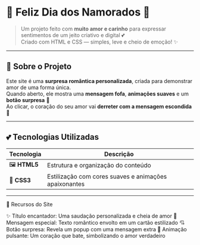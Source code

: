 # 💖 Feliz Dia dos Namorados 💌

> Um projeto feito com **muito amor e carinho** para expressar sentimentos de um jeito criativo e digital 💕  
> Criado com HTML e CSS  — simples, leve e cheio de emoção! ✨

---

## 🌹 Sobre o Projeto

Este site é uma **surpresa romântica personalizada**, criada para demonstrar amor de uma forma única.  
Quando aberto, ele mostra uma **mensagem fofa**, **animações suaves** e um **botão surpresa** 💌  
Ao clicar, o coração do seu amor vai **derreter com a mensagem escondida** 💞

---

## 💕 Tecnologias Utilizadas

| Tecnologia | Descrição |
|-------------|------------|
| 🖼️ **HTML5** | Estrutura e organização do conteúdo |
| 🎨 **CSS3** | Estilização com cores suaves e animações apaixonantes |


---

💜 Recursos do Site

✨ Título encantador: Uma saudação personalizada e cheia de amor
💌 Mensagem especial: Texto romântico envolto em um cartão estilizado
💘 Botão surpresa: Revela um popup com uma mensagem extra
🎀 Animação pulsante: Um coração que bate, simbolizando o amor verdadeiro
